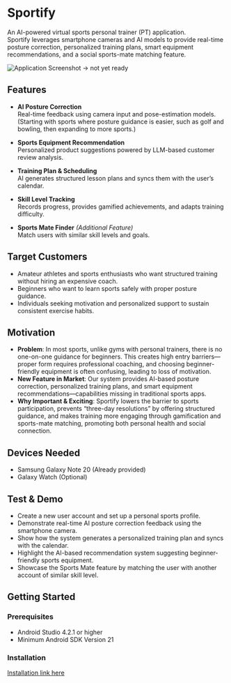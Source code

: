 # Sportify

An AI-powered virtual sports personal trainer (PT) application.  
Sportify leverages smartphone cameras and AI models to provide real-time posture correction, personalized training plans, smart equipment recommendations, and a social sports-mate matching feature.  

![Application Screenshot](wireframe.png)
-> not yet ready

## Features

- **AI Posture Correction**  
  Real-time feedback using camera input and pose-estimation models.  
  (Starting with sports where posture guidance is easier, such as golf and bowling, then expanding to more sports.)

- **Sports Equipment Recommendation**  
  Personalized product suggestions powered by LLM-based customer review analysis.

- **Training Plan & Scheduling**  
  AI generates structured lesson plans and syncs them with the user’s calendar.

- **Skill Level Tracking**  
  Records progress, provides gamified achievements, and adapts training difficulty.

- **Sports Mate Finder** *(Additional Feature)*  
  Match users with similar skill levels and goals.

## Target Customers

- Amateur athletes and sports enthusiasts who want structured training without hiring an expensive coach.  
- Beginners who want to learn sports safely with proper posture guidance.  
- Individuals seeking motivation and personalized support to sustain consistent exercise habits.  

## Motivation

- **Problem**: In most sports, unlike gyms with personal trainers, there is no one-on-one guidance for beginners. This creates high entry barriers—proper form requires professional coaching, and choosing beginner-friendly equipment is often confusing, leading to loss of motivation.  
- **New Feature in Market**: Our system provides AI-based posture correction, personalized training plans, and smart equipment recommendations—capabilities missing in traditional sports apps.  
- **Why Important & Exciting**: Sportify lowers the barrier to sports participation, prevents “three-day resolutions” by offering structured guidance, and makes training more engaging through gamification and sports-mate matching, promoting both personal health and social connection.  

## Devices Needed

- Samsung Galaxy Note 20 (Already provided)  
- Galaxy Watch (Optional)  

## Test & Demo

- Create a new user account and set up a personal sports profile.  
- Demonstrate real-time AI posture correction feedback using the smartphone camera.  
- Show how the system generates a personalized training plan and syncs with the calendar.  
- Highlight the AI-based recommendation system suggesting beginner-friendly sports equipment.  
- Showcase the Sports Mate feature by matching the user with another account of similar skill level.  

## Getting Started

### Prerequisites

- Android Studio 4.2.1 or higher  
- Minimum Android SDK Version 21  

### Installation

[Installation link here](./docs/installation.md)
